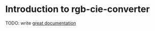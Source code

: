 # Introduction to rgb-cie-converter

TODO: write [great documentation](http://jacobian.org/writing/what-to-write/)
